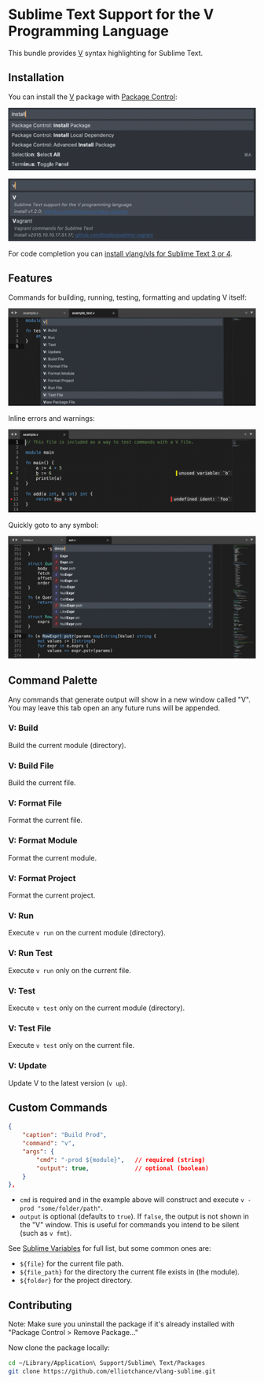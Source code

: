 # Sublime Text Support for the V Programming Language

This bundle provides [V](https://vlang.io/) syntax highlighting for Sublime
Text.

## Installation

You can install the [V](https://packagecontrol.io/packages/V) package with
[Package Control](https://packagecontrol.io):

![Package Control: Install Package](screenshots/install-package.png)

![Package Control: Install Package](screenshots/install-v.png)

For code completion you can
[install vlang/vls for Sublime Text 3 or 4](https://github.com/vlang/vls#sublime-text-3-and-4).

## Features

Commands for building, running, testing, formatting and updating V itself:

![Command Palette](screenshots/command-palette.png)

Inline errors and warnings:

![Inline errors and warnings](screenshots/inline-errors.png)

Quickly goto to any symbol:

![Goto any symbol](screenshots/symbols.png)

## Command Palette

Any commands that generate output will show in a new window called "V". You may
leave this tab open an any future runs will be appended.

### V: Build

Build the current module (directory).

### V: Build File

Build the current file.

### V: Format File

Format the current file.

### V: Format Module

Format the current module.

### V: Format Project

Format the current project.

### V: Run

Execute `v run` on the current module (directory).

### V: Run Test

Execute `v run` only on the current file.

### V: Test

Execute `v test` only on the current module (directory).

### V: Test File

Execute `v test` only on the current file.

### V: Update

Update V to the latest version (`v up`).

## Custom Commands

```json
{
    "caption": "Build Prod",
    "command": "v",
    "args": {
        "cmd": "-prod ${module}",   // required (string)
        "output": true,             // optional (boolean)
    }
},
```

- `cmd` is required and in the example above will construct and execute
`v -prod "some/folder/path"`.
- `output` is optional (defaults to `true`). If `false`, the output is not shown
in the "V" window. This is useful for commands you intend to be silent (such as
`v fmt`).

See
[Sublime Variables](https://www.sublimetext.com/docs/build_systems.html#variables)
for full list, but some common ones are:

- `${file}` for the current file path.
- `${file_path}` for the directory the current file exists in (the module).
- `${folder}` for the project directory.

## Contributing

Note: Make sure you uninstall the package if it's already installed with
"Package Control > Remove Package..."

Now clone the package locally:

```sh
cd ~/Library/Application\ Support/Sublime\ Text/Packages
git clone https://github.com/elliotchance/vlang-sublime.git
```
